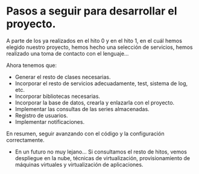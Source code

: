 # Pasos a seguir para desarrollar el proyecto.
A parte de los ya realizados en el hito 0 y en el hito 1, en el cuál hemos elegido nuestro proyecto, hemos hecho una selección de servicios, hemos realizado una toma de contacto con el lenguaje...

Ahora tenemos que:
 - Generar el resto de clases necesarias. 
 - Incorporar el resto de servicios adecuadamente, test, sistema de log, etc.
 - Incorporar bibliotecas necesarias.
 - Incorporar la base de datos, crearla y enlazarla con el proyecto.
 - Implementar las consultas de las series almacenadas.
 - Registro de usuarios.
 - Implementar notificaciones.

 En resumen, seguir avanzando con el código y la configuración correctamente.
 - En un futuro no muy lejano... Si consultamos el resto de hitos, vemos despliegue en la nube, técnicas de virtualización, provisionamiento de máquinas virtuales y virtualización de aplicaciones.